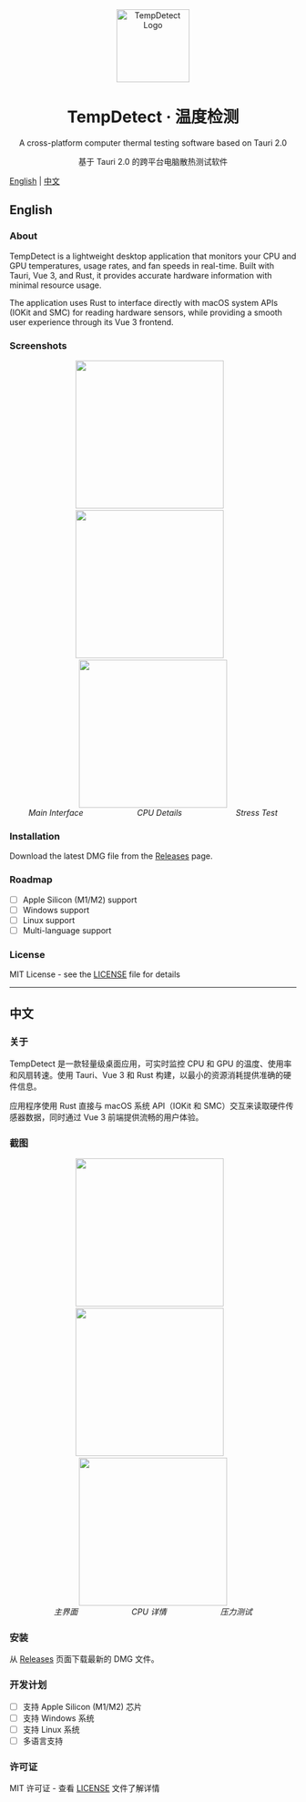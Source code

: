 <div align="center">
  <img src="images/icon.png" alt="TempDetect Logo" width="128" height="128">
  <h1>TempDetect · 温度检测</h1>
</div>

<div align="center">
  <p>A cross-platform computer thermal testing software based on Tauri 2.0</p>
  <p>基于 Tauri 2.0 的跨平台电脑散热测试软件</p>
</div>

[English](#english) | [中文](#中文)

## English

### About
TempDetect is a lightweight desktop application that monitors your CPU and GPU temperatures, usage rates, and fan speeds in real-time. Built with Tauri, Vue 3, and Rust, it provides accurate hardware information with minimal resource usage.

The application uses Rust to interface directly with macOS system APIs (IOKit and SMC) for reading hardware sensors, while providing a smooth user experience through its Vue 3 frontend.

### Screenshots
<div align="center">
<img src="images/iShot_1.png" width="260">&nbsp;&nbsp;&nbsp;<img src="images/iShot_2.png" width="260">&nbsp;&nbsp;&nbsp;<img src="images/iShot_3.png" width="260">
</div>
<div align="center">
<em>Main Interface</em>&nbsp;&nbsp;&nbsp;&nbsp;&nbsp;&nbsp;&nbsp;&nbsp;&nbsp;&nbsp;&nbsp;&nbsp;&nbsp;&nbsp;&nbsp;&nbsp;&nbsp;&nbsp;&nbsp;&nbsp;&nbsp;&nbsp;&nbsp;&nbsp;<em>CPU Details</em>&nbsp;&nbsp;&nbsp;&nbsp;&nbsp;&nbsp;&nbsp;&nbsp;&nbsp;&nbsp;&nbsp;&nbsp;&nbsp;&nbsp;&nbsp;&nbsp;&nbsp;&nbsp;&nbsp;&nbsp;&nbsp;&nbsp;&nbsp;&nbsp;<em>Stress Test</em>
</div>

### Installation
Download the latest DMG file from the [Releases](https://github.com/c-zeong/tempdetect/releases) page.

### Roadmap
- [ ] Apple Silicon (M1/M2) support
- [ ] Windows support
- [ ] Linux support
- [ ] Multi-language support

### License
MIT License - see the [LICENSE](LICENSE) file for details

---

## 中文

### 关于
TempDetect 是一款轻量级桌面应用，可实时监控 CPU 和 GPU 的温度、使用率和风扇转速。使用 Tauri、Vue 3 和 Rust 构建，以最小的资源消耗提供准确的硬件信息。

应用程序使用 Rust 直接与 macOS 系统 API（IOKit 和 SMC）交互来读取硬件传感器数据，同时通过 Vue 3 前端提供流畅的用户体验。

### 截图
<div align="center">
<img src="images/iShot_1.png" width="260">&nbsp;&nbsp;&nbsp;<img src="images/iShot_2.png" width="260">&nbsp;&nbsp;&nbsp;<img src="images/iShot_3.png" width="260">
</div>
<div align="center">
<em>主界面</em>&nbsp;&nbsp;&nbsp;&nbsp;&nbsp;&nbsp;&nbsp;&nbsp;&nbsp;&nbsp;&nbsp;&nbsp;&nbsp;&nbsp;&nbsp;&nbsp;&nbsp;&nbsp;&nbsp;&nbsp;&nbsp;&nbsp;&nbsp;&nbsp;<em>CPU 详情</em>&nbsp;&nbsp;&nbsp;&nbsp;&nbsp;&nbsp;&nbsp;&nbsp;&nbsp;&nbsp;&nbsp;&nbsp;&nbsp;&nbsp;&nbsp;&nbsp;&nbsp;&nbsp;&nbsp;&nbsp;&nbsp;&nbsp;&nbsp;&nbsp;<em>压力测试</em>
</div>

### 安装
从 [Releases](https://github.com/c-zeong/tempdetect/releases) 页面下载最新的 DMG 文件。

### 开发计划
- [ ] 支持 Apple Silicon (M1/M2) 芯片
- [ ] 支持 Windows 系统
- [ ] 支持 Linux 系统
- [ ] 多语言支持

### 许可证
MIT 许可证 - 查看 [LICENSE](LICENSE) 文件了解详情
